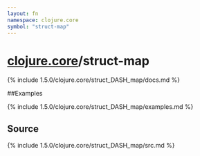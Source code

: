 ```yaml
---
layout: fn
namespace: clojure.core
symbol: "struct-map"
---
```


# [clojure.core](../)/struct-map

{% include 1.5.0/clojure.core/struct_DASH_map/docs.md %}

##Examples

{% include 1.5.0/clojure.core/struct_DASH_map/examples.md %}
## Source
{% include 1.5.0/clojure.core/struct_DASH_map/src.md %}

